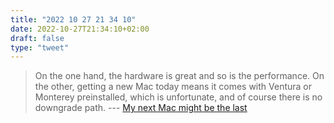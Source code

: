 ```yaml
---
title: "2022 10 27 21 34 10"
date: 2022-10-27T21:34:10+02:00
draft: false
type: "tweet"
---
```

> On the one hand, the hardware is great and so is the performance. On the other, getting a new Mac today means it comes with Ventura or Monterey preinstalled, which is unfortunate, and of course there is no downgrade path. --- [My next Mac might be the last](https://morrick.me/archives/9667)

